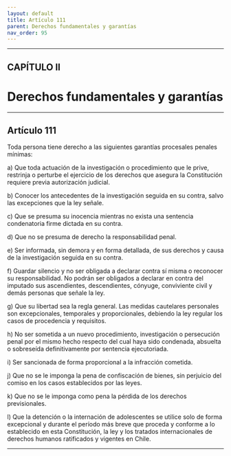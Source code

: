 ```yaml
---
layout: default
title: Artículo 111
parent: Derechos fundamentales y garantías
nav_order: 95
---
```


---

## CAPÍTULO II
# Derechos fundamentales y garantías

---

## Artículo 111

Toda persona tiene derecho a las siguientes garantías procesales penales mínimas:

a) Que toda actuación de la investigación o procedimiento que le prive, restrinja o perturbe el ejercicio de los derechos que asegura la Constitución requiere previa autorización judicial.

b) Conocer los antecedentes de la investigación seguida en su contra, salvo las excepciones que la ley señale.

c) Que se presuma su inocencia mientras no exista una sentencia condenatoria firme dictada en su contra.

d) Que no se presuma de derecho la responsabilidad penal.

e) Ser informada, sin demora y en forma detallada, de sus derechos y causa de la investigación seguida en su contra.

f) Guardar silencio y no ser obligada a declarar contra sí misma o reconocer su responsabilidad. No podrán ser obligados a declarar en contra del imputado sus ascendientes, descendientes, cónyuge, conviviente civil y demás personas que señale la ley.

g) Que su libertad sea la regla general. Las medidas cautelares personales son excepcionales, temporales y proporcionales, debiendo la ley regular los casos de procedencia y requisitos.

h) No ser sometida a un nuevo procedimiento, investigación o persecución penal por el mismo hecho respecto del cual haya sido condenada, absuelta o sobreseída definitivamente por sentencia ejecutoriada.

i) Ser sancionada de forma proporcional a la infracción cometida.

j) Que no se le imponga la pena de confiscación de bienes, sin perjuicio del comiso en los casos establecidos por las leyes.

k) Que no se le imponga como pena la pérdida de los derechos previsionales.

l) Que la detención o la internación de adolescentes se utilice solo de forma excepcional y durante el período más breve que proceda y conforme a lo establecido en esta Constitución, la ley y los tratados internacionales de derechos humanos ratificados y vigentes en Chile.

---